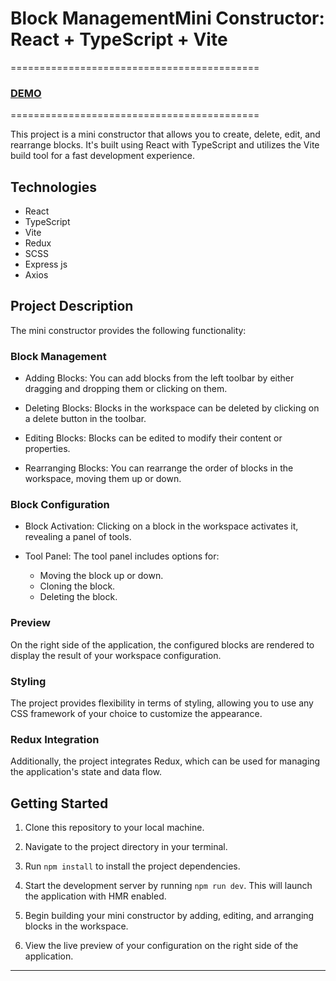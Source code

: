 # Block ManagementMini Constructor: React + TypeScript + Vite
===========================================

### [DEMO](https://react-editor-five.vercel.app/)
===========================================

This project is a mini constructor that allows you to create, delete, edit, and rearrange blocks. It's built using React with TypeScript and utilizes the Vite build tool for a fast development experience.


Technologies
-------------------
-   React
-   TypeScript
-   Vite
-   Redux
-   SCSS
-   Express js
-   Axios

Project Description
-------------------

The mini constructor provides the following functionality:

### Block Management

-   Adding Blocks: You can add blocks from the left toolbar by either dragging and dropping them or clicking on them.

-   Deleting Blocks: Blocks in the workspace can be deleted by clicking on a delete button in the toolbar.

-   Editing Blocks: Blocks can be edited to modify their content or properties.

-   Rearranging Blocks: You can rearrange the order of blocks in the workspace, moving them up or down.

### Block Configuration

-   Block Activation: Clicking on a block in the workspace activates it, revealing a panel of tools.

-   Tool Panel: The tool panel includes options for:

    -   Moving the block up or down.
    -   Cloning the block.
    -   Deleting the block.

### Preview

On the right side of the application, the configured blocks are rendered to display the result of your workspace configuration.

### Styling

The project provides flexibility in terms of styling, allowing you to use any CSS framework of your choice to customize the appearance.

### Redux Integration

Additionally, the project integrates Redux, which can be used for managing the application's state and data flow.

Getting Started
---------------

1.  Clone this repository to your local machine.

2.  Navigate to the project directory in your terminal.

3.  Run `npm install` to install the project dependencies.

4.  Start the development server by running `npm run dev`. This will launch the application with HMR enabled.

5.  Begin building your mini constructor by adding, editing, and arranging blocks in the workspace.

6.  View the live preview of your configuration on the right side of the application.

---------------